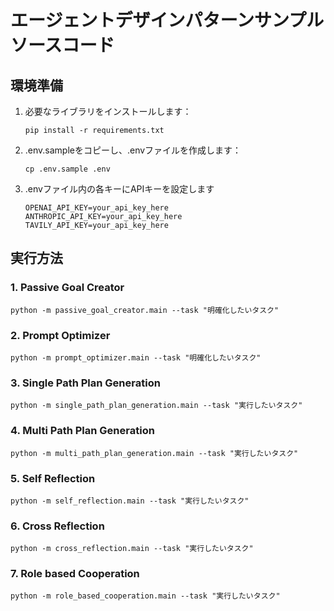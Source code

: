 # エージェントデザインパターンサンプルソースコード

## 環境準備

1. 必要なライブラリをインストールします：
   ```
   pip install -r requirements.txt
   ```

2. .env.sampleをコピーし、.envファイルを作成します：
   ```
   cp .env.sample .env
   ```

3. .envファイル内の各キーにAPIキーを設定します
   ```
   OPENAI_API_KEY=your_api_key_here
   ANTHROPIC_API_KEY=your_api_key_here
   TAVILY_API_KEY=your_api_key_here
   ```

## 実行方法

### 1. Passive Goal Creator

```
python -m passive_goal_creator.main --task "明確化したいタスク"
```

### 2. Prompt Optimizer

```
python -m prompt_optimizer.main --task "明確化したいタスク"
```

### 3. Single Path Plan Generation

```
python -m single_path_plan_generation.main --task "実行したいタスク"
```

### 4. Multi Path Plan Generation

```
python -m multi_path_plan_generation.main --task "実行したいタスク"
```

### 5. Self Reflection

```
python -m self_reflection.main --task "実行したいタスク"
```

### 6. Cross Reflection

```
python -m cross_reflection.main --task "実行したいタスク"
```

### 7. Role based Cooperation

```
python -m role_based_cooperation.main --task "実行したいタスク"
```

